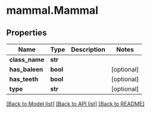 # mammal.Mammal

## Properties
Name | Type | Description | Notes
------------ | ------------- | ------------- | -------------
**class_name** | **str** |  | 
**has_baleen** | **bool** |  | [optional] 
**has_teeth** | **bool** |  | [optional] 
**type** | **str** |  | [optional] 

[[Back to Model list]](../README.md#documentation-for-models) [[Back to API list]](../README.md#documentation-for-api-endpoints) [[Back to README]](../README.md)



